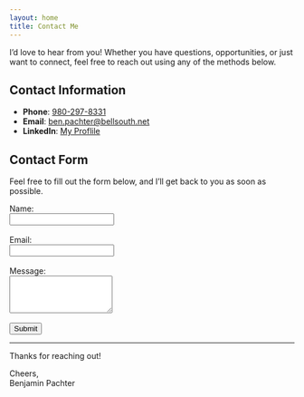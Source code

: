 ```yaml
---
layout: home
title: Contact Me
---
```


I’d love to hear from you! Whether you have questions, opportunities, or just want to connect, feel free to reach out using any of the methods below.

## Contact Information

- **Phone**: [980-297-8331](tel:9802978331)
- **Email**: [ben.pachter@bellsouth.net](mailto:ben.pachter@bellsouth.net)
- **LinkedIn**: [My Proflile](https://www.linkedin.com/in/benjamin-pachter-9582bb12b/)


## Contact Form

Feel free to fill out the form below, and I’ll get back to you as soon as possible.

<form action="https://formspree.io/f/mgegqbqv" method="POST">
  <label for="name">Name:</label><br>
  <input type="text" id="name" name="name" required><br><br>
  <label for="email">Email:</label><br>
  <input type="email" id="email" name="email" required><br><br>
  <label for="message">Message:</label><br>
  <textarea id="message" name="message" rows="4" required></textarea><br><br>
  <input type="submit" value="Submit">
</form>

---

Thanks for reaching out!

Cheers,  
Benjamin Pachter

